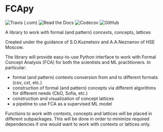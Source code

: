 # FCApy
![Travis (.com)](https://img.shields.io/travis/com/EgorDudyrev/FCApy)
![Read the Docs](https://img.shields.io/readthedocs/fcapy)
![Codecov](https://img.shields.io/codecov/c/github/EgorDudyrev/FCApy)
![GitHub](https://img.shields.io/github/license/EgorDudyrev/FCApy)

A library to work with formal (and pattern) concexts, concepts, lattices

Created under the guidance of S.O.Kuznetsov and A.A.Neznanov of HSE Moscow.

The library will provide easy-to-use Python interface to work with Formal Concept Analysis (FCA) for both the scientists and ML practitioners.
In particular:
* formal (and pattern) contexts conversion from and to different formats (csv, cxt, etc.)
* construction of formal (and pattern) concepts via different algorithms for different needs (CbO, Sofia, etc.)
* construction and visualization of concept lattices
* a pipeline to use FCA as a supervised ML model

Functions to work with contexts, concepts and lattices will be placed in different subpackages. This will be done in order to minimize required dependencies if one would want to work with contexts or lattices only.
